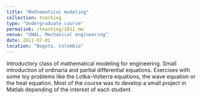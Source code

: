 ```yaml
---
title: "Mathematical modeling"
collection: teaching
type: "Undergraduate course"
permalink: /teaching/2011_mm
venue: "UNAL, Mechanical engineering"
date: 2011-07-01
location: "Bogota, Colombia"
---
```


Introductory class of mathematical modeling for engineering. Small introduction of ordinaria and partial differential equations. Exercises with some toy problems like the Lotka–Volterra equations, the wave equation or the heat equation. Most of the course was to develop a small project in Matlab depending of the interest of each student.
